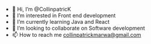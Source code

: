 - 👋 Hi, I’m @CollinpatricK
- 👀 I’m interested in Front end development 
- 🌱 I’m currently learning Java and React
- 💞️ I’m looking to collaborate on Software development
- 📫 How to reach me collinpatrickmarwa@gmail.com

<!---
Collinpatrick01/Collinpatrick01 is a ✨ special ✨ repository because its `README.md` (this file) appears on your GitHub profile.
You can click the Preview link to take a look at your changes.
--->
